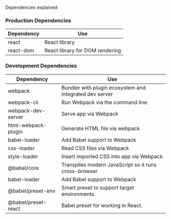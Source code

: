 Dependencies explained:

### Production Dependencies

| **Dependency**   | **Use**                                              |
| ---------------- | ---------------------------------------------------- |
| react            | React library                                        |
| react-dom        | React library for DOM rendering                      |


### Development Dependencies

| **Dependency**                     | **Use**                                                          |
| ---------------------------------- | ---------------------------------------------------------------- |
| webpack                            | Bundler with plugin ecosystem and integrated dev server          |
| webpack-cli                        | Run Webpack via the command line                                 |
| webpack-dev-server                 | Serve app via Webpack                                            |
| html-webpack-plugin                | Generate HTML file via webpack                                   |
| babel-loader                       | Add Babel support to Webpack                                     |
| css-loader                         | Read CSS files via Webpack                                       |
| style-loader                       | Insert imported CSS into app via Webpack                         |
| @babel/core                        | Transpiles modern JavaScript so it runs cross-browser            |
| babel-loader                       | Add Babel support to Webpack                                     |
| @babel/preset-env                  | Smart preset to support target environments                      |
| @babel/preset-react                | Babel preset for working in React.                               |

